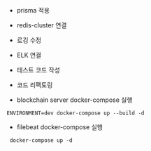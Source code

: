 -   prisma 적용
-   redis-cluster 연결
-   로깅 수정
-   ELK 연결
-   테스트 코드 작성
-   코드 리팩토링

-   blockchain server docker-compose 실행

```shell
ENVIRONMENT=dev docker-compose up --build -d
```

-   filebeat docker-compose 실행

```shell
 docker-compose up -d
```
